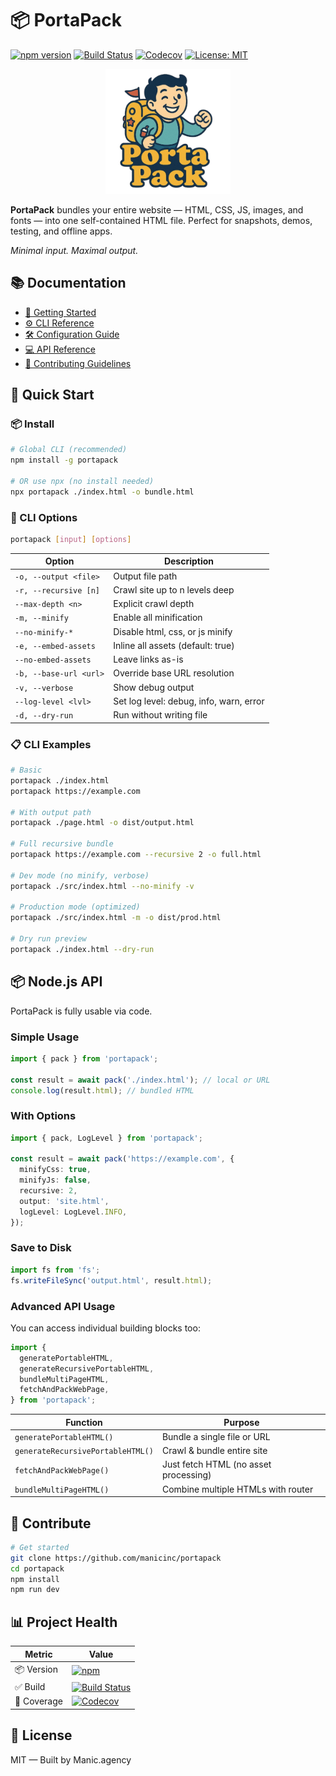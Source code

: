 # 📦 PortaPack

[![npm version](https://img.shields.io/npm/v/portapack.svg?style=for-the-badge&logo=npm&color=CB3837)](https://www.npmjs.com/package/portapack)
[![Build Status](https://img.shields.io/github/actions/workflow/status/manicinc/portapack/ci.yml?branch=master&style=for-the-badge&logo=github)](https://github.com/manicinc/portapack/actions)
[![Codecov](https://img.shields.io/codecov/c/github/manicinc/portapack?style=for-the-badge&logo=codecov)](https://codecov.io/gh/manicinc/portapack)
[![License: MIT](https://img.shields.io/badge/license-MIT-green.svg?style=for-the-badge)](./LICENSE)

<p align="center">
  <img src="https://raw.githubusercontent.com/manicinc/portapack/master/docs/public/portapack-transparent.png" alt="PortaPack Logo" width="200"/>
</p>

**PortaPack** bundles your entire website — HTML, CSS, JS, images, and fonts — into one self-contained HTML file. Perfect for snapshots, demos, testing, and offline apps.

_Minimal input. Maximal output._

## 📚 Documentation

- [📖 Getting Started](https://manicinc.github.io/portapack/getting-started)
- [⚙️ CLI Reference](https://manicinc.github.io/portapack/cli)
- [🛠 Configuration Guide](https://manicinc.github.io/portapack/configuration)
- [💻 API Reference](https://manicinc.github.io/portapack/api/)
- [🤝 Contributing Guidelines](https://manicinc.github.io/portapack/contributing)

## 🚀 Quick Start

### 📦 Install

```bash
# Global CLI (recommended)
npm install -g portapack

# OR use npx (no install needed)
npx portapack ./index.html -o bundle.html
```

### 🧰 CLI Options

```bash
portapack [input] [options]
```

| Option                 | Description                             |
| ---------------------- | --------------------------------------- |
| `-o, --output <file>`  | Output file path                        |
| `-r, --recursive [n]`  | Crawl site up to n levels deep          |
| `--max-depth <n>`      | Explicit crawl depth                    |
| `-m, --minify`         | Enable all minification                 |
| `--no-minify-*`        | Disable html, css, or js minify         |
| `-e, --embed-assets`   | Inline all assets (default: true)       |
| `--no-embed-assets`    | Leave links as-is                       |
| `-b, --base-url <url>` | Override base URL resolution            |
| `-v, --verbose`        | Show debug output                       |
| `--log-level <lvl>`    | Set log level: debug, info, warn, error |
| `-d, --dry-run`        | Run without writing file                |

### 📋 CLI Examples

```bash
# Basic
portapack ./index.html
portapack https://example.com

# With output path
portapack ./page.html -o dist/output.html

# Full recursive bundle
portapack https://example.com --recursive 2 -o full.html

# Dev mode (no minify, verbose)
portapack ./src/index.html --no-minify -v

# Production mode (optimized)
portapack ./src/index.html -m -o dist/prod.html

# Dry run preview
portapack ./index.html --dry-run
```

## 📦 Node.js API

PortaPack is fully usable via code.

### Simple Usage

```typescript
import { pack } from 'portapack';

const result = await pack('./index.html'); // local or URL
console.log(result.html); // bundled HTML
```

### With Options

```typescript
import { pack, LogLevel } from 'portapack';

const result = await pack('https://example.com', {
  minifyCss: true,
  minifyJs: false,
  recursive: 2,
  output: 'site.html',
  logLevel: LogLevel.INFO,
});
```

### Save to Disk

```typescript
import fs from 'fs';
fs.writeFileSync('output.html', result.html);
```

### Advanced API Usage

You can access individual building blocks too:

```typescript
import {
  generatePortableHTML,
  generateRecursivePortableHTML,
  bundleMultiPageHTML,
  fetchAndPackWebPage,
} from 'portapack';
```

| Function                          | Purpose                               |
| --------------------------------- | ------------------------------------- |
| `generatePortableHTML()`          | Bundle a single file or URL           |
| `generateRecursivePortableHTML()` | Crawl & bundle entire site            |
| `fetchAndPackWebPage()`           | Just fetch HTML (no asset processing) |
| `bundleMultiPageHTML()`           | Combine multiple HTMLs with router    |

## 🤝 Contribute

```bash
# Get started
git clone https://github.com/manicinc/portapack
cd portapack
npm install
npm run dev
```

## 📊 Project Health

| Metric      | Value                                                                                                                                                           |
| ----------- | --------------------------------------------------------------------------------------------------------------------------------------------------------------- |
| 📦 Version  | [![npm](https://img.shields.io/npm/v/portapack.svg)](https://www.npmjs.com/package/portapack)                                                                   |
| ✅ Build    | [![Build Status](https://img.shields.io/github/actions/workflow/status/manicinc/portapack/ci.yml?branch=master)](https://github.com/manicinc/portapack/actions) |
| 🧪 Coverage | [![Codecov](https://img.shields.io/codecov/c/github/manicinc/portapack)](https://codecov.io/gh/manicinc/portapack)                                              |

## 📄 License

MIT — Built by Manic.agency

